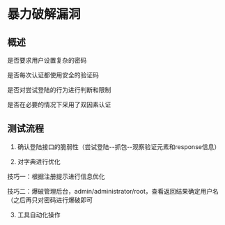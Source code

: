 # 暴力破解漏洞

## 概述

是否要求用户设置复杂的密码

是否每次认证都使用安全的验证码

是否对尝试登陆的行为进行判断和限制

是否在必要的情况下采用了双因素认证

## 测试流程

1. 确认登陆接口的脆弱性（尝试登陆--抓包--观察验证元素和response信息）

2. 对字典进行优化

技巧一：根据注册提示进行信息优化

技巧二：爆破管理后台，admin/administrator/root，查看返回结果确定用户名（之后再只对密码进行爆破即可

3. 工具自动化操作